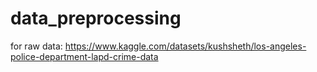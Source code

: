 # data_preprocessing

for raw data: https://www.kaggle.com/datasets/kushsheth/los-angeles-police-department-lapd-crime-data

